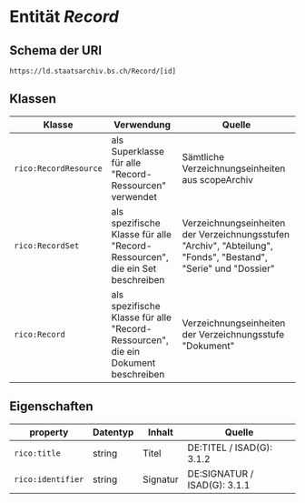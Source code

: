 # Entität *Record*
## Schema der URI

```
https://ld.staatsarchiv.bs.ch/Record/[id]
```

## Klassen

Klasse | Verwendung | Quelle
--- | --- | ---
`rico:RecordResource` | als Superklasse für alle "Record-Ressourcen" verwendet | Sämtliche Verzeichnungseinheiten aus scopeArchiv
`rico:RecordSet` | als spezifische Klasse für alle "Record-Ressourcen", die ein Set beschreiben | Verzeichnungseinheiten der Verzeichnungsstufen "Archiv", "Abteilung", "Fonds", "Bestand", "Serie" und "Dossier"
`rico:Record` | als spezifische Klasse für alle "Record-Ressourcen", die ein Dokument beschreiben | Verzeichnungseinheiten der Verzeichnungsstufe "Dokument"

## Eigenschaften

property | Datentyp | Inhalt | Quelle 
--- | --- | --- | --- 
`rico:title` | string | Titel | DE:TITEL / ISAD(G): 3.1.2
`rico:identifier` | string | Signatur | DE:SIGNATUR / ISAD(G): 3.1.1